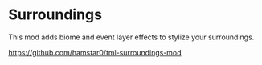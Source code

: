 # Surroundings

This mod adds biome and event layer effects to stylize your surroundings.

https://github.com/hamstar0/tml-surroundings-mod